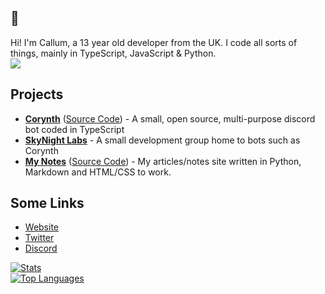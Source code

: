 ## 👋 
Hi! I'm Callum, a 13 year old developer from the UK. I code all sorts of things, mainly in TypeScript, JavaScript & Python.
<br>
<img src="https://avatars.githubusercontent.com/u/59397232?v=4"></img>
<br>
## Projects
- [**Corynth**](https://corynth.xyz) ([Source Code](https://github.com/cxllm/corynth)) - A small, open source, multi-purpose discord bot coded in TypeScript
- [**SkyNight Labs**](https://skynightlabs.com) - A small development group home to bots such as Corynth
- [**My Notes**](https://notes.cxllm.xyz) ([Source Code](https://github.com/cxllm/articles)) - My articles/notes site written in Python, Markdown and HTML/CSS to work.
## Some Links
- [Website](https://cxllm.xyz/)
- [Twitter](https://twitter.com/CX11M) 
- [Discord](https://discord.com/users/536949735299219467)

[![Stats](https://github-readme-stats.vercel.app/api?username=cxllm&show_icons=true&theme=algolia&count_private=true)](https://github.com/cxllm)
<br>
[![Top Languages](https://github-readme-stats.vercel.app/api/top-langs/?username=cxllm&theme=algolia&card_width=495)](https://github.com/cxllm)
